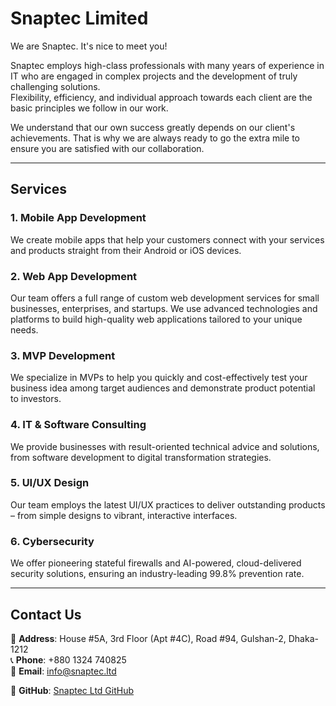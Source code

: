 # Snaptec Limited

We are Snaptec. It's nice to meet you!

Snaptec employs high-class professionals with many years of experience in IT who are engaged in complex projects and the development of truly challenging solutions.  
Flexibility, efficiency, and individual approach towards each client are the basic principles we follow in our work.

We understand that our own success greatly depends on our client's achievements. That is why we are always ready to go the extra mile to ensure you are satisfied with our collaboration.

---

## Services

### 1. Mobile App Development  
We create mobile apps that help your customers connect with your services and products straight from their Android or iOS devices.

### 2. Web App Development  
Our team offers a full range of custom web development services for small businesses, enterprises, and startups. We use advanced technologies and platforms to build high-quality web applications tailored to your unique needs.

### 3. MVP Development  
We specialize in MVPs to help you quickly and cost-effectively test your business idea among target audiences and demonstrate product potential to investors.

### 4. IT & Software Consulting  
We provide businesses with result-oriented technical advice and solutions, from software development to digital transformation strategies.

### 5. UI/UX Design  
Our team employs the latest UI/UX practices to deliver outstanding products – from simple designs to vibrant, interactive interfaces.

### 6. Cybersecurity  
We offer pioneering stateful firewalls and AI-powered, cloud-delivered security solutions, ensuring an industry-leading 99.8% prevention rate.

---

## Contact Us

📍 **Address**: House #5A, 3rd Floor (Apt #4C), Road #94, Gulshan-2, Dhaka-1212  
📞 **Phone**: +880 1324 740825  
📧 **Email**: [info@snaptec.ltd](mailto:info@snaptec.ltd)  

🔗 **GitHub**: [Snaptec Ltd GitHub](https://github.com/snaptecltd)
